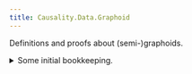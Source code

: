 ```yaml
---
title: Causality.Data.Graphoid
---
```


Definitions and proofs about (semi-)graphoids.

<details>
<summary>Some initial bookkeeping.</summary>
<div>
```agda
{-# OPTIONS --without-K --safe #-}

module Causality.Data.Graphoid where

open import Causality.Data.Fin.Subset                                                                                                          renaming (_≟_ to _≟ˢ_; Disjoint-∪⁻ to ⊥-∪⁻; Disjoint-∪⁺ to ⊥-∪⁺; Disjoint-swap to ⊥-swap; Disjoint-sym to ⊥-sym)
open import Causality.Data.Product
open import Data.Fin                                    using (Fin)
open import Data.Fin.Subset                             using (Subset; _∪_; ⁅_⁆; _∈_)                                                          renaming (⊥ to ∅)
open import Data.Fin.Subset.Properties                  using (∪-comm; ∪-idem; Empty-unique; x∈⁅x⁆; x∈⁅y⁆⇒x≡y; x∈p∩q⁻; x∈p∪q⁻; x∈p∩q⁺; x∈p∪q⁺)
open import Data.List                                   using (List; map)
open import Data.List.Membership.Propositional          using ()                                                                               renaming (_∈_ to _∈ˡ_)
open import Data.Nat                                    using (ℕ; suc)
open import Data.Product                                using (∃-syntax; Σ-syntax; _×_; -,_)                                                   renaming (_,_ to _⸴_)
open import Data.Sum                                    using (_⊎_; inj₁; inj₂)
open import Function                                    using (_∘_; flip)
open import Level                                       using (Level; 0ℓ)                                                                      renaming (suc to ↑)
open import Relation.Binary.Definitions                 using (DecidableEquality)
open import Relation.Binary.PropositionalEquality as Eq using (_≡_; refl)
open import Relation.Nullary                            using (¬_; contradiction; no; yes)
open import Relation.Unary                              using (Pred)                                                                           renaming (_∈_ to _∈ᵖ_; _⊂_ to _⊂ᵖ_)

private
  variable
    a : Level
```
</div>
</details>

We begin by formalizing the following definition on pg. 11 of [@geiger]:

> A *dependency model* $M$ over a finite set of elements $U$ is any subset of triplets $(X, Z, Y)$ where $X$, $Y$, and $Z$ are disjoint subsets of $U$.

We will parameterize our definitions by the cardinality $|U|$ of our universe of discourse. We will represent the universe itself by a finite set $U$ (i.e. with cardinality $|U|$).

```agda
module IntersectionalGraphoid (∣U∣ : ℕ) where
  U : Set _
  U = Fin ∣U∣
```

We define (disjoint) triples, noting that they have decidable equality:

```agda
  infix 4 _,_,_
  infix 3 _⨾_,_,_

  record Triple : Set where
    constructor _,_,_
    field
      _₁ : Subset ∣U∣
      _₂ : Subset ∣U∣
      _₃ : Subset ∣U∣

    open import Data.Vec.Properties using (≡-dec)
    open import Relation.Nullary.Decidable.Core using (_×-dec_)


  _≟³_ : DecidableEquality Triple
  (x₁ , x₂ , x₃) ≟³ (y₁ , y₂ , y₃)
    with x₁ ≟ˢ y₁ | x₂ ≟ˢ y₂ | x₃ ≟ˢ y₃
  ...  | no x₁≢y₁ | _        | _        = no λ{ refl → x₁≢y₁ refl }
  ...  | yes _    | no x₂≢y₂ | _        = no λ{ refl → x₂≢y₂ refl }
  ...  | yes _    | yes _    | no x₃≢y₃ = no λ{ refl → x₃≢y₃ refl }
  ...  | yes refl | yes refl | yes refl = yes refl


  record DisjointTriple : Set where
    constructor _⨾_,_,_

    field base : Triple
    open Triple base public

    field
      ₁⊥₂ : Disjoint _₁ _₂
      ₂⊥₃ : Disjoint _₂ _₃
      ₁⊥₃ : Disjoint _₁ _₃


  module _ where
    open DisjointTriple

    _≟ᵈ³_ : DecidableEquality DisjointTriple
    x ≟ᵈ³ y
      with base x ≟³ base y
    ...  | no  x≢y  = no λ{ refl → x≢y refl }
    ...  | yes refl = yes refl
```

We define a dependency model as per [@geiger] (pg. 10):

> A *dependency model* is as a truth assignment rule for the predicate $I(X, Z, Y)$\dots.

```agda

  DependencyModel : ∀ a → Set _
  DependencyModel = Pred DisjointTriple

  _⟨_⟩ : ∀ {a} → DependencyModel a → Triple → Set _
  I ⟨ triple ⟩ = ∃[ ₁⊥₂ ₂⊥₃ ₁⊥₃ ] (triple ⨾ ₁⊥₂ , ₂⊥₃ , ₁⊥₃) ∈ᵖ I
    where open DisjointTriple
```

We now define the (semi-)graphoid axioms, and define (semi-)graphoids to be dependency models that satisfy these axioms.
The following will be parameterized by the implementation of a dependency model.

```agda
  module _ (I : DependencyModel a) where
    Symmetry : Set _
    Symmetry = ∀ {x y z}
      → I ⟨ x , z , y ⟩
      → I ⟨ y , z , x ⟩

    Decomposition : Set _
    Decomposition = ∀ {x y z w}
      → I ⟨ x , z , y ∪ w ⟩
      → I ⟨ x , z , y     ⟩

    WeakUnion : Set _
    WeakUnion = ∀ {x y z w}
      → Disjoint y w
      → I ⟨ x , z     , y ∪ w ⟩
      → I ⟨ x , z ∪ w , y     ⟩

    Contraction : Set _
    Contraction = ∀ {x y z w}
      → I ⟨ x , z     , y     ⟩
      → I ⟨ x , z ∪ y , w     ⟩
      → I ⟨ x , z     , y ∪ w ⟩

    Intersection : Set _
    Intersection = ∀ {x y z w}
      → I ⟨ x , z ∪ w , y     ⟩
      → I ⟨ x , z ∪ y , w     ⟩
      → I ⟨ x , z     , y ∪ w ⟩
```

<details>
<summary>Why does `WeakUnion` require `Disjoint y w`?</summary>
<div>
Neither [@geiger] nor [@pearl] explicitly requires that $y$ and $w$ be disjoint. However, if this were not the case, we can rule out the vast majority of "useful" semigraphoids. For example, we can always let $w = y$; since the resulting triple must be disjoint, this implies $y = ∅$. Here is a formal proof of this fact:

```agda
    module WeakUnionDisjointness where
      WeakUnion′ : Set _
      WeakUnion′ = ∀ {x z y w}
        → I ⟨ x , z     , y ∪ w ⟩
        → I ⟨ x , z ∪ w , y     ⟩

      silly : ∀ {x z y}
        → WeakUnion′
        → I ⟨ x , z , y ⟩
        → y ≡ ∅
      silly {x} {z} {y} weak-union I⟨x,z,y⟩ = Empty-unique λ where
        (𝑦 ⸴ 𝑦∈y) →
          let w : Subset ∣U∣
              w = ⁅ 𝑦 ⁆

              y∪w≡y : y ∪ w ≡ y
              y∪w≡y = T⊆S⇒S∪T≡S λ x∈⁅𝑦⁆ → Eq.subst (_∈ _) (Eq.sym (x∈⁅y⁆⇒x≡y _ x∈⁅𝑦⁆)) 𝑦∈y

              I⟨x,z,y⟩⇒I⟨x,z∪w,y⟩ : I ⟨ x , z , y ⟩ → I ⟨ x , z ∪ w , y ⟩
              I⟨x,z,y⟩⇒I⟨x,z∪w,y⟩ =
                Eq.subst (λ ∙ → I ⟨ x , z , ∙ ⟩ → I ⟨ x , z ∪ w , y ⟩)
                  y∪w≡y
                  weak-union

              (_ ⸴ z∪⁅𝑦⁆⊥y ⸴ _) = I⟨x,z,y⟩⇒I⟨x,z∪w,y⟩ I⟨x,z,y⟩
          in contradiction (-, x∈p∩q⁺ (x∈p∪q⁺ (inj₂ (x∈⁅x⁆ _)) ⸴ 𝑦∈y)) z∪⁅𝑦⁆⊥y
```
</div>
</details>

```agda
    record IsSemiGraphoid : Set a where
      field
        symmetry      : Symmetry
        decomposition : Decomposition
        weak-union    : WeakUnion
        contraction   : Contraction


    record IsGraphoid : Set a where
      field
        semi-graphoid : IsSemiGraphoid
        intersection  : Intersection

      open IsSemiGraphoid semi-graphoid public


  record SemiGraphoid : Set (↑ a) where
    field
      I                : DependencyModel a
      is-semi-graphoid : IsSemiGraphoid I

    open IsSemiGraphoid is-semi-graphoid public


  record Graphoid : Set (↑ a) where
    field
      I           : DependencyModel a
      is-graphoid : IsGraphoid I

    open IsGraphoid is-graphoid public
```

We can generate a free semi-graphoid, which will be convenient when we construct example semi-graphoids.

```agda
  module FreeSemiGraphoid where
    module _ where
      private
        variable
          I       : List DisjointTriple
          x y z w : Subset ∣U∣
          x⊥y     : Disjoint x y
          x⊥z     : Disjoint x z
          x⊥w     : Disjoint x w
          y⊥x     : Disjoint y x
          y⊥z     : Disjoint y z
          z⊥x     : Disjoint z x
          z⊥y     : Disjoint z y
          x⊥y∪w   : Disjoint x (y ∪ w)
          x⊥z∪w   : Disjoint x (z ∪ w)
          x⊥z∪y   : Disjoint x (z ∪ y)
          z⊥y∪w   : Disjoint z (y ∪ w)
          z∪w⊥y   : Disjoint (z ∪ w) y
          z∪y⊥w   : Disjoint (z ∪ y) w

      private
        _∋_ : List DisjointTriple → DisjointTriple → Set
        _∋_ = flip _∈ˡ_

      data _⟨_⟩ᶠ : List DisjointTriple → DisjointTriple → Set where
        ⟨⟩-generator : ∀ {x,z,y}
          → I ∋ x,z,y
          → I ⟨ x,z,y ⟩ᶠ

        ⟨⟩-symmetry :
            I ⟨ x , z , y         ⨾ x⊥z   , z⊥y   , x⊥y ⟩ᶠ
          → I ⟨ y , z , x         ⨾ y⊥z   , z⊥x   , y⊥x ⟩ᶠ

        ⟨⟩-decomposition :
            I ⟨ x , z , y ∪ w     ⨾ x⊥z   , z⊥y∪w , x⊥y∪w ⟩ᶠ
          → I ⟨ x , z , y         ⨾ x⊥z   , z⊥y   , x⊥y   ⟩ᶠ

        ⟨⟩-weak-union :
            I ⟨ x , z     , y ∪ w ⨾ x⊥z   , z⊥y   , x⊥y∪w ⟩ᶠ
          → I ⟨ x , z ∪ w , y     ⨾ x⊥z∪w , z∪w⊥y , x⊥y   ⟩ᶠ

        ⟨⟩-contraction :
            I ⟨ x , z     , y     ⨾ x⊥z   , z⊥y   , x⊥y   ⟩ᶠ
          → I ⟨ x , z ∪ y ,     w ⨾ x⊥z∪y , z∪y⊥w , x⊥w   ⟩ᶠ
          → I ⟨ x , z     , y ∪ w ⨾ x⊥z   , z⊥y∪w , x⊥y∪w ⟩ᶠ


    generate : List DisjointTriple → SemiGraphoid
    generate G =
      record
        { I                = I
        ; is-semi-graphoid =
          record
            { symmetry      = symmetry
            ; decomposition = decomposition
            ; weak-union    = weak-union
            ; contraction   = contraction
            }
        }
      where
      I : DependencyModel _
      I = G ⟨_⟩ᶠ

      symmetry : Symmetry I
      symmetry (x⊥z ⸴ z⊥y ⸴ x⊥y ⸴ I⟨x,z,y⟩) =
          ⊥-sym z⊥y
        ⸴ ⊥-sym x⊥z
        ⸴ ⊥-sym x⊥y
        ⸴ ⟨⟩-symmetry I⟨x,z,y⟩

      decomposition : Decomposition I
      decomposition (x⊥z ⸴ z⊥y∪w ⸴ x⊥y∪w ⸴ I⟨x,z,y∪w⟩) =
          x⊥z
        ⸴ ⊥-sym (⊥-∪⁻ (⊥-sym z⊥y∪w))
        ⸴ ⊥-sym (⊥-∪⁻ (⊥-sym x⊥y∪w))
        ⸴ ⟨⟩-decomposition I⟨x,z,y∪w⟩

      weak-union : WeakUnion I
      weak-union y⊥w (x⊥z ⸴ z⊥y∪w ⸴ x⊥y∪w ⸴ I⟨x,z,y∪w⟩) =
          ⊥-∪⁺ x⊥z x⊥w
        ⸴ z∪w⊥y
        ⸴ ⊥-sym (⊥-∪⁻ (⊥-sym x⊥y∪w))
        ⸴ ⟨⟩-weak-union I⟨x,z,y∪w⟩
        where
        x⊥w = ⊥-sym (⊥-∪⁻ (Eq.subst (λ ∙ → Disjoint ∙ _) (∪-comm _ _) (⊥-sym x⊥y∪w)))

        z∪w⊥y = Eq.subst (λ ∙ → Disjoint ∙ _) (∪-comm _ _)
          (⊥-sym (⊥-swap y⊥w (⊥-sym z⊥y∪w)))

      contraction : Contraction I
      contraction (x⊥z ⸴ z⊥y ⸴ x⊥y ⸴ I⟨x,z,y⟩) (x⊥z∪y ⸴ z∪y⊥w ⸴ x⊥w ⸴ I⟨x,z∪y,w⟩) =
          x⊥z
        ⸴ ⊥-swap z⊥y z∪y⊥w
        ⸴ x⊥y∪w
        ⸴ ⟨⟩-contraction I⟨x,z,y⟩ I⟨x,z∪y,w⟩
        where
        x⊥y∪w = Eq.subst (λ ∙ → Disjoint _ ∙) (∪-comm _ _) (⊥-∪⁺ x⊥w x⊥y)
```
